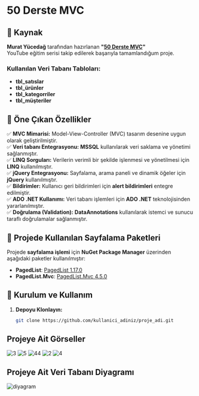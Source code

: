 # 50 Derste MVC

## 📌 Kaynak

**Murat Yücedağ** tarafından hazırlanan **"[50 Derste MVC](https://www.youtube.com/playlist?list=PLKnjBHu2xXNNRPqfdZC6hNmJKOqIIpqNj)"**  
YouTube eğitim serisi takip edilerek başarıyla tamamlandığum proje.

### Kullanılan Veri Tabanı Tabloları:
- **tbl_satıslar**  
- **tbl_ürünler**  
- **tbl_kategorriler**  
- **tbl_müşteriler**  

## 🚀 Öne Çıkan Özellikler

✅ **MVC Mimarisi:** Model-View-Controller (MVC) tasarım desenine uygun olarak geliştirilmiştir.  
✅ **Veri tabanı Entegrasyonu:** **MSSQL** kullanılarak veri saklama ve yönetimi sağlanmıştır.  
✅ **LINQ Sorguları:** Verilerin verimli bir şekilde işlenmesi ve yönetilmesi için **LINQ** kullanılmıştır.  
✅ **jQuery Entegrasyonu:** Sayfalama, arama paneli ve dinamik öğeler için **jQuery** kullanılmıştır.  
✅ **Bildirimler:** Kullanıcı geri bildirimleri için **alert bildirimleri** entegre edilmiştir.  
✅ **ADO .NET Kullanımı:** Veri tabanı işlemleri için **ADO .NET** teknolojisinden yararlanılmıştır.  
✅ **Doğrulama (Validation):** **DataAnnotations** kullanılarak istemci ve sunucu taraflı doğrulamalar sağlanmıştır.  

## 📄 Projede Kullanılan Sayfalama Paketleri

Projede **sayfalama işlemi** için **NuGet Package Manager** üzerinden aşağıdaki paketler kullanılmıştır:  

- **PagedList**: [PagedList 1.17.0](https://www.nuget.org/packages/PagedList/1.17.0?_src=template)  
- **PagedList.Mvc**: [PagedList.Mvc 4.5.0](https://www.nuget.org/packages/PagedList.Mvc/4.5.0?_src=template)  

## 🔧 Kurulum ve Kullanım

1. **Depoyu Klonlayın:**  
   ```sh
   git clone https://github.com/kullanici_adiniz/proje_adi.git

## Projeye Ait Görseller

![3](https://github.com/user-attachments/assets/a37fa0b4-d04f-45f1-b241-256d1fc8b73e)
![5](https://github.com/user-attachments/assets/609f0b86-1228-4fe3-9981-cc64fcf92e4f)
![44](https://github.com/user-attachments/assets/0678f4a5-20f8-472f-bd46-d9a02195221c)
![2](https://github.com/user-attachments/assets/5f4c6d00-123f-48d9-905d-6da66a1b173c)
![4](https://github.com/user-attachments/assets/536f4556-3fef-498d-b339-3713153bc09e)

## Projeye Ait Veri Tabanı Diyagramı
![diyagram](https://github.com/user-attachments/assets/3af4d24d-c67f-4a9f-8c30-8453b6990e5c)
